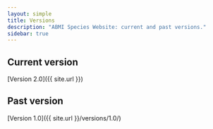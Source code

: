 ```yaml
---
layout: simple
title: Versions
description: "ABMI Species Website: current and past versions."
sidebar: true
---
```

## Current version

[Version 2.0]({{ site.url }})

## Past version

[Version 1.0]({{ site.url }}/versions/1.0/)
